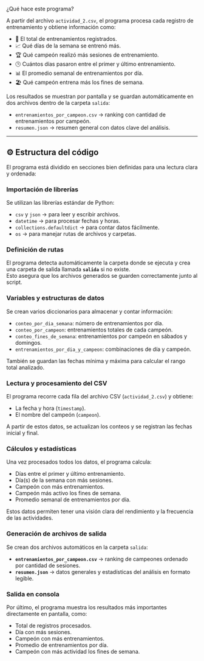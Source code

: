 

 ¿Qué hace este programa?

A partir del archivo `actividad_2.csv`, el programa procesa cada registro de entrenamiento y obtiene información como:

- 📅 El total de entrenamientos registrados.  
- 📈 Qué días de la semana se entrenó más.  
- 🏆 Qué campeón realizó más sesiones de entrenamiento.  
- 🕒 Cuántos días pasaron entre el primer y último entrenamiento.  
- 📊 El promedio semanal de entrenamientos por día.  
- 🏖️ Qué campeón entrena más los fines de semana.  

Los resultados se muestran por pantalla y se guardan automáticamente en dos archivos dentro de la carpeta `salida`:

- `entrenamientos_por_campeon.csv` → ranking con cantidad de entrenamientos por campeón.  
- `resumen.json` → resumen general con datos clave del análisis.

---

## ⚙️ Estructura del código

El programa está dividido en secciones bien definidas para una lectura clara y ordenada:

### Importación de librerías
Se utilizan las librerías estándar de Python:
- `csv` y `json` → para leer y escribir archivos.
- `datetime` → para procesar fechas y horas.
- `collections.defaultdict` → para contar datos fácilmente.
- `os` → para manejar rutas de archivos y carpetas.

### Definición de rutas
El programa detecta automáticamente la carpeta donde se ejecuta y crea una carpeta de salida llamada **`salida`** si no existe.  
Esto asegura que los archivos generados se guarden correctamente junto al script.

###  Variables y estructuras de datos
Se crean varios diccionarios para almacenar y contar información:
- `conteo_por_dia_semana`: número de entrenamientos por día.  
- `conteo_por_campeon`: entrenamientos totales de cada campeón.  
- `conteo_fines_de_semana`: entrenamientos por campeón en sábados y domingos.  
- `entrenamientos_por_dia_y_campeon`: combinaciones de día y campeón.  

También se guardan las fechas mínima y máxima para calcular el rango total analizado.

### Lectura y procesamiento del CSV
El programa recorre cada fila del archivo CSV (`actividad_2.csv`) y obtiene:
- La fecha y hora (`timestamp`).
- El nombre del campeón (`campeon`).

A partir de estos datos, se actualizan los conteos y se registran las fechas inicial y final.

###  Cálculos y estadísticas
Una vez procesados todos los datos, el programa calcula:
- Días entre el primer y último entrenamiento.  
- Día(s) de la semana con más sesiones.  
- Campeón con más entrenamientos.  
- Campeón más activo los fines de semana.  
- Promedio semanal de entrenamientos por día.

Estos datos permiten tener una visión clara del rendimiento y la frecuencia de las actividades.

### Generación de archivos de salida
Se crean dos archivos automáticos en la carpeta `salida`:
- **`entrenamientos_por_campeon.csv`** → ranking de campeones ordenado por cantidad de sesiones.  
- **`resumen.json`** → datos generales y estadísticas del análisis en formato legible.

###  Salida en consola
Por último, el programa muestra los resultados más importantes directamente en pantalla, como:
- Total de registros procesados.  
- Día con más sesiones.  
- Campeón con más entrenamientos.  
- Promedio de entrenamientos por día.  
- Campeón con más actividad los fines de semana.
